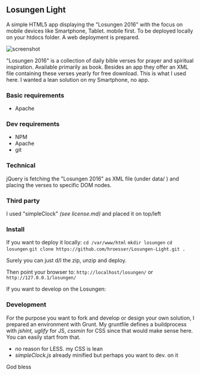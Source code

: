 ## Losungen Light
A simple HTML5 app displaying the "Losungen 2016" with the focus on mobile devices like Smartphone, Tablet. mobile first. 
To be deployed locally on your htdocs folder. A web deployment is prepared.

![screenshot](screenshots/screen.jpg "Nodejs chat")

"Losungen 2016" is a collection of daily bible verses for prayer and spiritual inspiration. Available primarily as book. Besides an app they offer an XML file containing these verses yearly for free download. This is what I used here. I wanted a lean solution on my Smartphone, no app.

### Basic requirements
 - Apache

### Dev requirements
 - NPM
 - Apache
 - git

### Technical
jQuery is fetching the "Losungen 2016" as XML file (under data/ ) and placing the verses to specific DOM nodes.  

### Third party
I used "simpleClock" *(see license.md)* and placed it on top/left

### Install
If you want to deploy it locally: 
	`cd /var/www/html`
	`mkdir losungen`
	`cd losungen`
	`git clone https://github.com/hroesser/Losungen-Light.git . `

Surely you can just d/l the zip, unzip and deploy.

Then point your browser to:
	`http://localhost/losungen/`
	or
	`http://127.0.0.1/losungen/`

If you want to develop on the Losungen:

### Development
For the purpose you want to fork and develop or design your own solution, I prepared an environment with Grunt.
My gruntfile defines a buildprocess with *jshint, uglify* for JS, *cssmin* for CSS since that would make sense here. You can easily start from that.
 - no reason for LESS. my CSS is lean
 - *simpleClock.js* already minified but perhaps you want to dev. on it

 God bless
